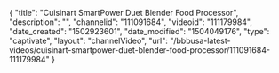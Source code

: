 {
    "title": "Cuisinart SmartPower Duet Blender Food Processor",
    "description": "",
    "channelid": "111091684",
    "videoid": "111179984",
    "date_created": "1502923601",
    "date_modified": "1504049176",
    "type": "captivate",
    "layout": "channelVideo",
    "url": "\/bbbusa-latest-videos\/cuisinart-smartpower-duet-blender-food-processor\/111091684-111179984"
}